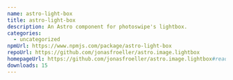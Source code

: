 ```yaml
---
name: astro-light-box
title: astro-light-box
description: An Astro component for photoswipe's lightbox.
categories:
  - uncategorized
npmUrl: https://www.npmjs.com/package/astro-light-box
repoUrl: https://github.com/jonasfroeller/astro.image.lightbox
homepageUrl: https://github.com/jonasfroeller/astro.image.lightbox#readme
downloads: 15
---
```

